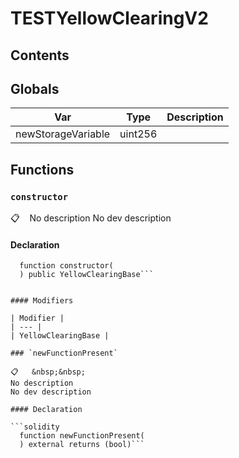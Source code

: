 # TESTYellowClearingV2



## Contents
<!-- START doctoc -->
<!-- END doctoc -->

## Globals

| Var | Type | Description |
| --- | --- | --- |
| newStorageVariable | uint256 |  |

## Functions

### `constructor`

📋   &nbsp;&nbsp;
No description
No dev description

#### Declaration

```solidity
  function constructor(
  ) public YellowClearingBase```


#### Modifiers

| Modifier |
| --- |
| YellowClearingBase |

### `newFunctionPresent`

📋   &nbsp;&nbsp;
No description
No dev description

#### Declaration

```solidity
  function newFunctionPresent(
  ) external returns (bool)```



